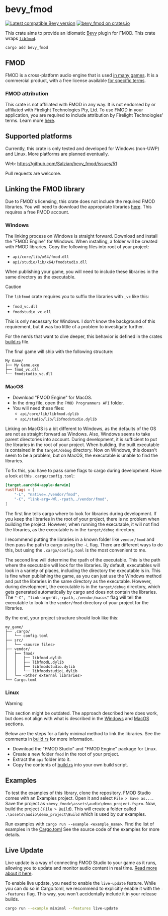 # bevy_fmod

[![Latest compatible Bevy version](https://img.shields.io/badge/Bevy-0.16.0-232326)](https://crates.io/crates/bevy/0.16.0)
[![bevy_fmod on crates.io](https://img.shields.io/crates/v/bevy_fmod)](https://crates.io/crates/bevy_fmod)

This crate aims to provide an idiomatic [Bevy] plugin for FMOD. This crate
wraps [`libfmod`][libfmod].

```shell
cargo add bevy_fmod
```

## FMOD

FMOD is a cross-platform audio engine that is
used [in many games](https://www.fmod.com/games). It is a commercial product,
with a free license available [for specific terms][FMOD licensing].

### FMOD attribution

This crate is not affiliated with FMOD in any way. It is not endorsed by or
affiliated with Firelight Technologies Pty, Ltd. To use FMOD in your
application, you are required to include attribution by Firelight Technologies'
terms. Learn more [here][FMOD attribution].

## Supported platforms

Currently, this crate is only tested and developed for Windows (non-UWP) and
Linux. More platforms are planned eventually.

Web: <https://github.com/Salzian/bevy_fmod/issues/51>

Pull requests are welcome.

## Linking the FMOD library

Due to FMOD's licensing, this crate does not include the required FMOD
libraries. You will need to download the appropriate
libraries [here][FMOD libraries download]. This requires a free FMOD account.

### Windows

The linking process on Windows is straight forward. Download and install the
"FMOD Engine" for Windows. When installing, a folder will be created with FMOD
libraries. Copy the following files into root of your project:

- `api/core/lib/x64/fmod.dll`
- `api/studio/lib/x64/fmodstudio.dll`

When publishing your game, you will need to include these libraries in the same
directory as the executable.

> [!CAUTION]
>
> The `libfmod` crate requires you to suffix the libraries with `_vc` like this:
>
> - `fmod_vc.dll`
> - `fmodstudio_vc.dll`
>
> This is only necessary for Windows. I don't know the background of this
> requirement, but it was too little of a problem to investigate further.
>
> For the nerds that want to dive deeper, this behavior is defined in the crates
> [build.rs](https://github.com/lebedec/libfmod/blob/8974d07e7c34aa6c94fc598d491931471d6d1799/libfmod/build.rs)
> file.

The final game will ship with the following structure:

```text
My Game/
├── My Game.exe
├── fmod_vc.dll
└── fmodstudio_vc.dll
```

### MacOS

- Download "FMOD Engine" for MacOS.
- In the dmg file, open the `FMOD Programmers API` folder.
- You will need these files:
    - `api/core/lib/libfmod.dylib`
  - `api/studio/lib/libfmodstudio.dylib`

Linking on MacOS is a bit different to Windows, as the defaults of the OS are
not as straight forward as Windows. Also, Windows seems to take parent
directories into account. During development, it is sufficient to put the
libraries in the root of your project. When building, the built executable is
contained in the `target/debug` directory. Now on Windows, this doesn't seem to
be a problem, but on MacOS, the executable is unable to find the libraries.

To fix this, you have to pass some flags to cargo during development. Have a
look at this `.cargo/config.toml`:

```toml
[target.aarch64-apple-darwin]
rustflags = [
    "-L", "native=./vendor/fmod",
    "-C", "link-arg=-Wl,-rpath,./vendor/fmod",
]
```

The first line tells cargo where to look for libraries during development. If
you keep the libraries in the root of your project, there is no problem when
building the project. However, when running the executable, it will not find the
libraries, as the executable is in the `target/debug` directory.

I recommend putting the libraries in a known folder like `vendor/fmod` and then
pass the path to cargo using the
`-L` flag. There are different ways to do this, but using the
`.cargo/config.toml` is the most convenient to me.

The second line will determine the rpath of the executable. This is the path
where the executable will look for the libraries. By default, executables will
look in a variety of places, including the directory the executable is in. This
is fine when publishing the game, as you can just use the Windows method and put
the libraries in the same directory as the executable. However, during
development, the executable is in the `target/debug` directory, which gets
generated automatically by cargo and does not contain the libraries. The
`"-C", "link-arg=-Wl,-rpath,./vendor/macos"` flag will tell the executable to
look in the `vendor/fmod` directory of your project for the libraries.

By the end, your project structure should look like this:

```text
my_game/
├── .cargo/
│   └── config.toml
├── src/
│   └── <source files>
├── vendor/
│   ├── fmod/
│   │   ├── libfmod.dylib
│   │   ├── libfmodL.dylib
│   │   ├── libfmodstudio.dylib
│   │   └── libfmodstudioL.dylib
│   └── <other external libraries>
└── Cargo.toml
```

### Linux

> [!WARNING]
> This section might be outdated. The approach described here does work, but
> does not align with what is described in the [Windows](#windows)
> and [MacOS](#macos) sections.

Below are the steps for a fairly minimal method to link the libraries. See the
comments in [build.rs](https://github.com/Salzian/bevy_fmod/blob/main/build.rs)
for more information.

- Download the "FMOD Studio" and "FMOD Engine" package for Linux.
- Create a new folder `fmod` in the root of your project.
- Extract the `api` folder into it.
- Copy the contents of [build.rs](https://github.com/Salzian/bevy_fmod/blob/main/build.rs) into your own build script.

## Examples

To test the examples of this library, clone the repository. FMOD Studio comes
with an Examples project. Open it and select `File > Save as...`. Save the
project as `<bevy_fmod>\assets\audio\demo_project.fspro`. Now, build the
project (
`File > Build`). This will create a folder called
`.\assets\audio\demo_project\Build` which is used by our examples.

Run examples with `cargo run --example <example_name>`. Find the list of
examples in the [Cargo.toml](./Cargo.toml) See the source code of the examples
for more details.

## Live Update

Live update is a way of connecting FMOD Studio to your game as it runs, allowing
you to update and monitor audio content in real
time. [Read more about it here](https://www.fmod.com/docs/2.02/studio/editing-during-live-update.html).

To enable live update, you need to enable the `live-update` feature. While you
can do so in Cargo.toml, we recommend to explicitly enable it with the
`--features` flag. This way, you won't accidentally include it in your release
builds.

```sh
cargo run --example minimal --features live-update
```

[Bevy]: https://bevyengine.org

[FMOD licensing]: https://fmod.com/licensing

[FMOD attribution]: https://fmod.com/attribution

[FMOD libraries download]: https://fmod.com/download#fmodengine

[FMOD revision history]: https://www.fmod.com/docs/2.02/studio/welcome-to-fmod-studio-revision-history.html

[FMOD 2.02.12 img]: https://img.shields.io/badge/FMOD-2.02.12-black

[FMOD 2.02.20 img]: https://img.shields.io/badge/FMOD-2.02.20-black

[libfmod]: https://github.com/lebedec/libfmod

[demo_project]: https://drive.google.com/file/d/13Mxq_jEHXDLuam6M9whNowGUf_KBGKTU/view?usp=sharing

[salzian]: https://salzian.dev

[License img]: https://img.shields.io/badge/License-MIT%20OR%20Apache%202.0-informal

[GitHub releases]: https://github.com/Salzian/bevy_fmod/releases/latest

[GitHub release img]: https://img.shields.io/github/v/release/Salzian/bevy_fmod?filter=v*
